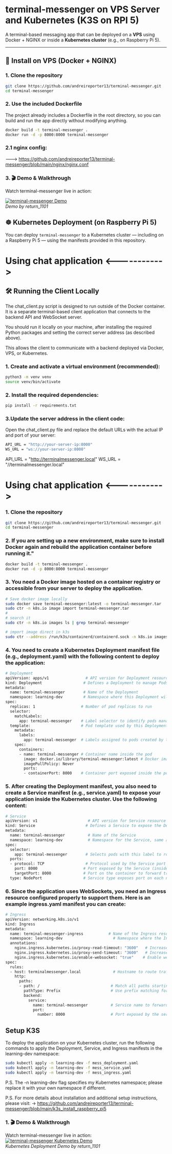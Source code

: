 # terminal-messenger on VPS Server and Kubernetes (K3S on RPI 5)

A terminal-based messaging app that can be deployed on a **VPS** using Docker + NGINX or inside a **Kubernetes cluster** (e.g., on Raspberry Pi 5).

---

## 🔧 Install on VPS (Docker + NGINX)

### 1. Clone the repository
```bash
git clone https://github.com/andreireporter13/terminal-messenger.git
cd terminal-messenger
```

### 2. Use the included Dockerfile
The project already includes a Dockerfile in the root directory, so you can build and run the app directly without modifying anything.
```bash
docker build -t terminal-messenger .
docker run -d -p 8000:8000 terminal-messenger
```

### 2.1 nginx config:
---> https://github.com/andreireporter13/terminal-messenger/blob/main/nginx/nginx.conf

### 3. 🎬 Demo & Walkthrough

Watch terminal-messenger live in action:

[![terminal-messenger Demo](https://img.youtube.com/vi/wqdllVNsiyw/0.jpg)](https://www.youtube.com/watch?v=wqdllVNsiyw)
<br>
*Demo by return_1101*

## ☸️ Kubernetes Deployment (on Raspberry Pi 5)

You can deploy `terminal-messenger` to a Kubernetes cluster — including on a Raspberry Pi 5 — using the manifests provided in this repository.

# Using chat application <----------->
## 🛠️ Running the Client Locally
The chat_client.py script is designed to run outside of the Docker container. It is a separate terminal-based client application that connects to the backend API and WebSocket server.

You should run it locally on your machine, after installing the required Python packages and setting the correct server address (as described above).

This allows the client to communicate with a backend deployed via Docker, VPS, or Kubernetes.

### 1. Create and activate a virtual environment (recommended):
```bash
python3 -m venv venv
source venv/bin/activate
```

### 2. Install the required dependencies:
```bash
pip install -r requirements.txt
```

### 3.Update the server address in the client code:
Open the chat_client.py file and replace the default URLs with the actual IP and port of your server:
```bash
API_URL = "http://your-server-ip:8000"
WS_URL = "ws://your-server-ip:8000"
```

API_URL = "http://terminalmessenger.local"
WS_URL = "//terminalmessenger.local"
# Using chat application <----------->

### 1. Clone the repository

```bash
git clone https://github.com/andreireporter13/terminal-messenger.git
cd terminal-messenger
```

### 2. If you are setting up a new environment, make sure to install Docker again and rebuild the application container before running it."

```bash
docker build -t terminal-messenger .
docker run -d -p 8000:8000 terminal-messenger
```

### 3. You need a Docker image hosted on a container registry or accessible from your server to deploy the application.

```bash
# Save docker image locally
sudo docker save terminal-messenger:latest -o terminal-messenger.tar
sudo ctr -n k8s.io image import terminal-messenger.tar
#
# search it
sudo ctr -n k8s.io images ls | grep terminal-messenger

# import image direct in k3s
sudo ctr --address /run/k3s/containerd/containerd.sock -n k8s.io images import terminal-messenger.tar
```

### 4. You need to create a Kubernetes Deployment manifest file (e.g., deployment.yaml) with the following content to deploy the application:

```bash
# Deployment
apiVersion: apps/v1                # API version for Deployment resource
kind: Deployment                  # Defines a Deployment to manage Pods
metadata:
  name: terminal-messenger        # Name of the Deployment
  namespace: learning-dev         # Namespace where this Deployment will be created
spec:
  replicas: 1                    # Number of pod replicas to run
  selector:
    matchLabels:
      app: terminal-messenger    # Label selector to identify pods managed by this Deployment
  template:                      # Pod template used by this Deployment
    metadata:
      labels:
        app: terminal-messenger  # Labels assigned to pods created by this Deployment
    spec:
      containers:
      - name: terminal-messenger # Container name inside the pod
        image: docker.io/library/terminal-messenger:latest # Docker image to use (local image expected)
        imagePullPolicy: Never
        ports:
        - containerPort: 8000    # Container port exposed inside the pod
```

### 5. After creating the Deployment manifest, you also need to create a Service manifest (e.g., service.yaml) to expose your application inside the Kubernetes cluster. Use the following content:

```bash
# Service
apiVersion: v1                      # API version for Service resource
kind: Service                      # Defines a Service to expose the Deployment
metadata:
  name: terminal-messenger          # Name of the Service
  namespace: learning-dev           # Namespace for the Service, same as Deployment
spec:
  selector:
    app: terminal-messenger        # Selects pods with this label to route traffic to
  ports:
  - protocol: TCP                  # Protocol used by the Service port
    port: 8000                    # Port exposed by the Service (inside the cluster)
    targetPort: 8000              # Port on the container to forward traffic to
  type: NodePort                  # Service type exposes port on each node on a random port (30000-32767)
```

### 6. Since the application uses WebSockets, you need an Ingress resource configured properly to support them. Here is an example ingress.yaml manifest you can create:

```bash
# Ingress
apiVersion: networking.k8s.io/v1
kind: Ingress
metadata:
  name: terminal-messenger-ingress           # Name of the Ingress resource
  namespace: learning-dev                      # Namespace where the Ingress is deployed
  annotations:
    nginx.ingress.kubernetes.io/proxy-read-timeout: "3600"   # Increase read timeout to keep websocket alive
    nginx.ingress.kubernetes.io/proxy-send-timeout: "3600"   # Increase send timeout for the same reason
    nginx.ingress.kubernetes.io/enable-websocket: "true"    # Enable websocket support in NGINX ingress
spec:
  rules:
  - host: terminalmessenger.local              # Hostname to route traffic for this ingress
    http:
      paths:
      - path: /                               # Match all paths starting with '/'
        pathType: Prefix                      # Use prefix matching for paths
        backend:
          service:
            name: terminal-messenger          # Service name to forward traffic to
            port:
              number: 8000                    # Port exposed by the service to target
```

## Setup K3S
To deploy the application on your Kubernetes cluster, run the following commands to apply the Deployment, Service, and Ingress manifests in the learning-dev namespace:

```bash
sudo kubectl apply -n learning-dev -f mess_deployment.yaml
sudo kubectl apply -n learning-dev -f mess_service.yaml
sudo kubectl apply -n learning-dev -f mess_ingress.yaml
```

P.S. The -n learning-dev flag specifies my Kubernetes namespace; please replace it with your own namespace if different.

P.S. For more details about installation and additional setup instructions, please visit:
-> https://github.com/andreireporter13/terminal-messenger/blob/main/k3s_install_raspberry_pi5

### 1. 🎬 Demo & Walkthrough

Watch terminal-messenger live in action:
<br>
[![terminal-messenger Kubernetes Demo](https://img.youtube.com/vi/BxltdW97iP4/0.jpg)](https://www.youtube.com/watch?v=BxltdW97iP4)
<br>
*Kubernetes Deployment Demo by return_1101*
